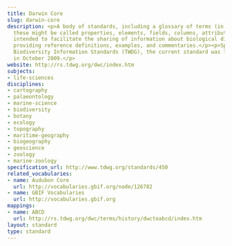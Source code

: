 ```yaml
---
title: Darwin Core
slug: darwin-core
description: <p>A body of standards, including a glossary of terms (in other contexts
  these might be called properties, elements, fields, columns, attributes, or concepts)
  intended to facilitate the sharing of information about biological diversity by
  providing reference definitions, examples, and commentaries.</p><p>Sponsored by
  Biodiversity Information Standards (TWDG), the current standard was last modified
  in October 2009.</p>
website: http://rs.tdwg.org/dwc/index.htm
subjects:
- life-sciences
disciplines:
- cartography
- palaeontology
- marine-science
- biodiversity
- botany
- ecology
- topography
- maritime-geography
- biogeography
- geoscience
- zoology
- marine-zoology
specification_url: http://www.tdwg.org/standards/450
related_vocabularies:
- name: Audubon Core
  url: http://vocabularies.gbif.org/node/126782
- name: GBIF Vocabularies
  url: http://vocabularies.gbif.org
mappings:
- name: ABCD
  url: http://rs.tdwg.org/dwc/terms/history/dwctoabcd/index.htm
layout: standard
type: standard
---
```


